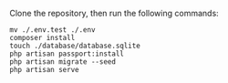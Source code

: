 Clone the repository, then run the following commands:

```
mv ./.env.test ./.env
composer install
touch ./database/database.sqlite
php artisan passport:install
php artisan migrate --seed
php artisan serve
```
